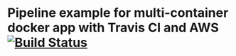 # Pipeline example for multi-container docker app with Travis CI and AWS [![Build Status](https://travis-ci.org/muzmov/docker-multi-container.svg?branch=master)](https://travis-ci.org/muzmov/docker-multi-container)
